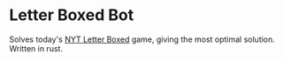 # Letter Boxed Bot

Solves today's [NYT Letter Boxed](https://www.nytimes.com/puzzles/letter-boxed) game, giving the most optimal solution. Written in rust.

